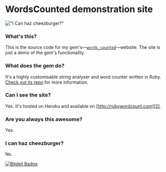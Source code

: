# WordsCounted demonstration site

!["I Can haz cheezburger?"](http://www.troll.me/images/business-cat-needs/there-is-a-reason-for-my-attire-i-forgot-what-it-was-can-i-has-cheeseburger-thumb.jpg)

### What's this?
This is the source code for my gem's&mdash;[`words_counted`][1]&mdash;website. The site is just a demo of the gem's functionality.

### What does the gem do?
It's a highly customisable string analyser and word counter written in Ruby. [Check out its repo][1] for more information.

### Can I see the site?
Yes. It's hosted on Heroku and available on [http://rubywordcount.com][2].

### Are you always this awesome?
Yes.

### I can haz cheezburger?
No.

  [1]: https://github.com/abitdodgy/words_counted
  [2]: http://rubywordcount.com


[![Bitdeli Badge](https://d2weczhvl823v0.cloudfront.net/abitdodgy/words_counted_site/trend.png)](https://bitdeli.com/free "Bitdeli Badge")

